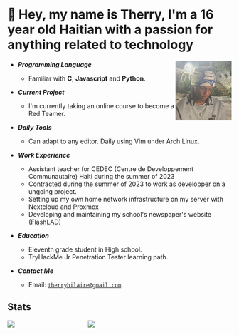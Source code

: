 # 👋 Hey, my name is Therry, I'm a 16 year old Haitian with a passion for anything related to technology

<img align="right" width="25%" src="./PFP.jpeg"/>

- ***Programming Language***

  * Familiar with **C**, **Javascript** and **Python**. 
  
- ***Current Project***

  * I'm currently taking an online course to become a Red Teamer.

- ***Daily Tools***

  * Can adapt to any editor. Daily using Vim under Arch Linux.

- ***Work Experience***

  * Assistant teacher for CEDEC (Centre de Developpement Communautaire) Haiti during the summer of 2023
  * Contracted during the summer of 2023 to work as developper on a ungoing project.
  * Setting up my own home network infrastructure on my server with Nextcloud and Proxmox
  * Developing and maintaining my school's newspaper's website <a href="https://flashlad.com/"/>(FlashLAD)</a>  

- ***Education***

  * Eleventh grade student in High school.
  * TryHackMe Jr Penetration Tester learning path.

- ***Contact Me***

  * Email: [`therryhilaire@gmail.com`](mailto:therryhilaire@gmail.com)

## Stats

<p>
<a href="https://github.com/TherryHilaire?tab=repositories"><img align="left" width="36%" src="https://github-readme-stats.vercel.app/api/top-langs/?username=TherryHilaire&layout=compact&hide=html,roff&exclude_repo=MacOS-Hackintosh&theme=gruvbox"/></a>
<a href="https://github.com/TherryHilaire"><img width="43%" src="https://github-readme-stats.vercel.app/api?username=TherryHilaire&show_icons=true&theme=gruvbox"/></a>
</p>

